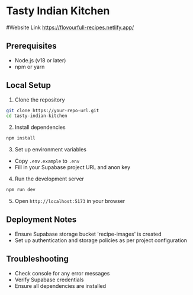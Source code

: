 
# Tasty Indian Kitchen
#Website Link https://flovourfull-recipes.netlify.app/
## Prerequisites
- Node.js (v18 or later)
- npm or yarn

## Local Setup

1. Clone the repository
```bash
git clone https://your-repo-url.git
cd tasty-indian-kitchen
```

2. Install dependencies
```bash
npm install
```

3. Set up environment variables
- Copy `.env.example` to `.env`
- Fill in your Supabase project URL and anon key

4. Run the development server
```bash
npm run dev
```

5. Open `http://localhost:5173` in your browser

## Deployment Notes
- Ensure Supabase storage bucket 'recipe-images' is created
- Set up authentication and storage policies as per project configuration

## Troubleshooting
- Check console for any error messages
- Verify Supabase credentials
- Ensure all dependencies are installed
